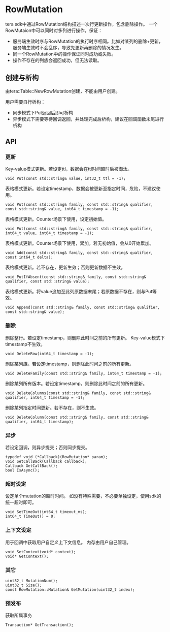 # RowMutation

tera sdk中通过RowMutation结构描述一次行更新操作，包含删除操作。
一个RowMutaion中可以同时对多列进行操作，保证：
 * 服务端生效时序与RowMutation的执行时序相同。比如对某列的删除+更新，服务端生效时不会乱序，导致先更新再删除的情况发生。
 * 同一个RowMutation中的操作保证同时成功或失败。
 * 操作不存在的列族会返回成功，但无法读取。

## 创建与析构

由tera::Table::NewRowMutation创建，不能由用户创建。

用户需要自行析构：
 * 同步模式下Put返回后即可析构
 * 异步模式下需要等待回调返回，并处理完成后析构，建议在回调函数末尾进行析构
 
## API

### 更新

Key-value模式更新。若设定ttl，数据会在ttl时间超时后被淘汰。
```
void Put(const std::string& value, int32_t ttl = -1);
```
表格模式更新。若设定timestamp，数据会被更新至指定时间，危险，不建议使用。
```
void Put(const std::string& family, const std::string& qualifier, const std::string& value, int64_t timestamp = -1);
```
表格模式更新。Counter场景下使用，设定初始值。
```
void Put(const std::string& family, const std::string& qualifier, int64_t value, int64_t timestamp = -1);
```
表格模式更新。Counter场景下使用，累加。若无初始值，会从0开始累加。
```
void Add(const std::string& family, const std::string& qualifier, const int64_t delta);
```
表格模式更新。若不存在，更新生效；否则更新数据不生效。
```
void PutIfAbsent(const std::string& family, const std::string& qualifier, const std::string& value);
```
表格模式更新。将value追加至此列原数据末尾；若原数据不存在，则与Put等效。
```
void Append(const std::string& family, const std::string& qualifier, const std::string& value);
```

### 删除

删除整行。若设定timestamp，则删除此时间之前的所有更新。
Key-value模式下timestamp不生效。
```
void DeleteRow(int64_t timestamp = -1);
```
删除某列族。若设定timestamp，则删除此时间之前的所有更新。
```
void DeleteFamily(const std::string& family, int64_t timestamp = -1);
```
删除某列所有版本。若设定timestamp，则删除此时间之前的所有更新。
```
void DeleteColumns(const std::string& family, const std::string& qualifier, int64_t timestamp = -1);
```
删除某列指定时间更新。若不存在，则不生效。
```
void DeleteColumn(const std::string& family, const std::string& qualifier, int64_t timestamp);
```

### 异步

若设定回调，则异步提交；否则同步提交。
```
typedef void (*Callback)(RowMutation* param);
void SetCallBack(Callback callback);
Callback GetCallBack();
bool IsAsync(); 
```

### 超时设定

设定单个mutation的超时时间。
如没有特殊需要，不必要单独设定，使用sdk的统一超时即可。
```
void SetTimeOut(int64_t timeout_ms);
int64_t TimeOut() = 0;
```

### 上下文设定

用于回调中获取用户自定义上下文信息。
内存由用户自己管理。

```
void SetContext(void* context);
void* GetContext();
```

### 其它

```
uint32_t MutationNum();
uint32_t Size();
const RowMutation::Mutation& GetMutation(uint32_t index);
```

### 预发布

获取所属事务
```
Transaction* GetTransaction();
```
